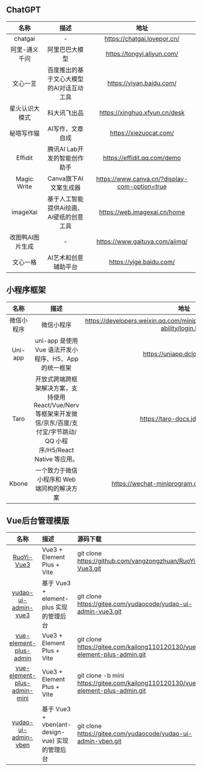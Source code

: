 ## ChatGPT  
|名称|描述|地址|  
|:---:|:---:|:---:|
|chatgai|-|https://chatgai.lovepor.cn/|
|阿里-通义千问|阿里巴巴大模型|https://tongyi.aliyun.com/|
|文心一言|百度推出的基于文心大模型的AI对话互动工具|https://yiyan.baidu.com/|  
|星火认识大模式|科大讯飞出品|https://xinghuo.xfyun.cn/desk|  
|秘塔写作猫|AI写作，文章自成|https://xiezuocat.com/|  
|Effidit|腾讯AI Lab开发的智能创作助手|https://effidit.qq.com/demo|  
|Magic Write|Canva旗下AI文案生成器|https://www.canva.cn/?display-com-option=true|
|imageXai|基于人工智能提供Ai绘画、Ai壁纸的创意工具|https://web.imagexai.cn/home|  
|改图鸭AI图片生成|-|https://www.gaituya.com/aiimg/|
|文心一格|AI艺术和创意辅助平台|https://yige.baidu.com/|


## 小程序框架  
|名称|描述|地址|
|:---:|:---:|:---:|
|微信小程序|微信小程序|https://developers.weixin.qq.com/miniprogram/dev/framework/open-ability/login.html|
|Uni-app|uni-app 是使用 Vue 语法开发小程序、H5、App的统一框架|https://uniapp.dcloud.net.cn/|  
|Taro|开放式跨端跨框架解决方案，支持使用 React/Vue/Nerv 等框架来开发微信/京东/百度/支付宝/字节跳动/ QQ 小程序/H5/React Native 等应用。|https://taro-docs.jd.com/docs/|
|Kbone|一个致力于微信小程序和 Web 端同构的解决方案|https://wechat-miniprogram.github.io/kbone/docs/|  

## Vue后台管理模版  
|名称|描述|源码下载|
|:---:|:---|:---|
|[RuoYi-Vue3](https://github.com/yangzongzhuan/RuoYi-Vue3)| Vue3 + Element Plus + Vite|git clone https://github.com/yangzongzhuan/RuoYi-Vue3.git| 
|[yudao-ui-admin-vue3](https://gitee.com/yudaocode/yudao-ui-admin-vue3)|基于 Vue3 + element-plus 实现的管理后台|git clone https://gitee.com/yudaocode/yudao-ui-admin-vue3.git|  
|[vue-element-plus-admin](https://gitee.com/kailong110120130/vue-element-plus-admin)|Vue3 + Element Plus + Vite|git clone https://gitee.com/kailong110120130/vue-element-plus-admin.git|
|[vue-element-plus-admin-mini](https://gitee.com/kailong110120130/vue-element-plus-admin/tree/mini/)|Vue3 + Element Plus + Vite|git clone -b mini https://gitee.com/kailong110120130/vue-element-plus-admin.git| 
|[yudao-ui-admin-vben](https://gitee.com/yudaocode/yudao-ui-admin-vben)|基于 Vue3 + vben(ant-design-vue) 实现的管理后台|git clone https://gitee.com/yudaocode/yudao-ui-admin-vben.git|